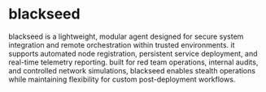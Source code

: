 # blackseed
blackseed is a lightweight, modular agent designed for secure system integration and remote orchestration within trusted environments. it supports automated node registration, persistent service deployment, and real-time telemetry reporting. built for red team operations, internal audits, and controlled network simulations, blackseed enables stealth operations while maintaining flexibility for custom post-deployment workflows.
